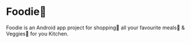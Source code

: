 # Foodie📱
Foodie is an Android app project for shopping🛒 all your favourite meals🍲 &amp; Veggies🍅 for you Kitchen.
